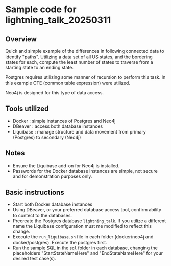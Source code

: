# Sample code for lightning_talk_20250311

## Overview
Quick and simple example of the differences in following connected data to identify "paths".  Utilizing a data set of all US states, and the bordering states for each, compute the least number of states to traverse from a starting state to an ending state.

Postgres requires utilizing some manner of recursion to perform this task.  In this example CTE (common table expression) were utilized.

Neo4j is designed for this type of data access.

## Tools utilized
- Docker : simple instances of Postgres and Neo4j
- DBeaver : access both database instances
- Liquibase : manage structure and data movement from primary (Postgres) to secondary (Neo4j)

## Notes
- Ensure the Liquibase add-on for Neo4j is installed.
- Passwords for the Docker database instances are simple, not secure and for demonstration purposes only.

## Basic instructions
- Start both Docker database instances
- Using DBeaver, or your preferred database access tool, confirm ability to contect to the databases.
- Precreate the Postgres database `lightning_talk`.   If you utilize a different name the Liquibase configuration must me modified to reflect this change.
- Execute the `run_liquibase.sh` file in each folder (docker/neo4j and docker/postgres).   Execute the postgres first.
- Run the sample SQL in the `sql` folder in each database, changing the placeholders "StartStateNameHere" and "EndStateNameHere" for your desired test case(s).
